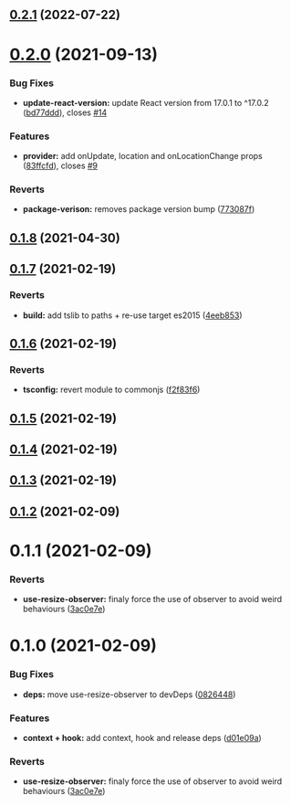 ## [0.2.1](https://github.com/toinelin/react-locomotive-scroll/compare/0.2.0...0.2.1) (2022-07-22)

# [0.2.0](https://github.com/toinelin/react-locomotive-scroll/compare/0.1.8...0.2.0) (2021-09-13)


### Bug Fixes

* **update-react-version:** update React version from 17.0.1 to ^17.0.2 ([bd77ddd](https://github.com/toinelin/react-locomotive-scroll/commit/bd77ddd3540563f5f548019014314566fda3a671)), closes [#14](https://github.com/toinelin/react-locomotive-scroll/issues/14)


### Features

* **provider:** add onUpdate, location and onLocationChange props ([83ffcfd](https://github.com/toinelin/react-locomotive-scroll/commit/83ffcfd529edaeac27b03fbb6825bcf29d5a64a2)), closes [#9](https://github.com/toinelin/react-locomotive-scroll/issues/9)


### Reverts

* **package-verison:** removes package version bump ([773087f](https://github.com/toinelin/react-locomotive-scroll/commit/773087ff872d7df2d10107355f870b88aa59e880))

## [0.1.8](https://github.com/toinelin/react-locomotive-scroll/compare/0.1.7...0.1.8) (2021-04-30)

## [0.1.7](https://github.com/toinelin/react-locomotive-scroll/compare/0.1.6...0.1.7) (2021-02-19)


### Reverts

* **build:** add tslib to paths + re-use target es2015 ([4eeb853](https://github.com/toinelin/react-locomotive-scroll/commit/4eeb853efabed59fe923aaba710bca124b4633b9))

## [0.1.6](https://github.com/toinelin/react-locomotive-scroll/compare/0.1.5...0.1.6) (2021-02-19)


### Reverts

* **tsconfig:** revert module to commonjs ([f2f83f6](https://github.com/toinelin/react-locomotive-scroll/commit/f2f83f60b5622804d862e4522114da2bf96c1de4))

## [0.1.5](https://github.com/toinelin/react-locomotive-scroll/compare/0.1.4...0.1.5) (2021-02-19)

## [0.1.4](https://github.com/toinelin/react-locomotive-scroll/compare/0.1.3...0.1.4) (2021-02-19)

## [0.1.3](https://github.com/toinelin/react-locomotive-scroll/compare/0.1.2...0.1.3) (2021-02-19)

## [0.1.2](https://github.com/toinelin/react-locomotive-scroll/compare/0.1.1...0.1.2) (2021-02-09)

# 0.1.1 (2021-02-09)


### Reverts

* **use-resize-observer:** finaly force the use of observer to avoid weird behaviours ([3ac0e7e](https://github.com/toinelin/react-locomotive-scroll/commit/3ac0e7eee2d28a0613fa958fdba80f254d8f9c30))

# 0.1.0 (2021-02-09)


### Bug Fixes

* **deps:** move use-resize-observer to devDeps ([0826448](https://github.com/toinelin/react-locomotive-scroll/commit/0826448c608b1fb96ea701d3f470ed3b5cc048b7))


### Features

* **context + hook:** add context, hook and release deps ([d01e09a](https://github.com/toinelin/react-locomotive-scroll/commit/d01e09a4b03a02a8165e788a6d70cf9e3da5f4f5))


### Reverts

* **use-resize-observer:** finaly force the use of observer to avoid weird behaviours ([3ac0e7e](https://github.com/toinelin/react-locomotive-scroll/commit/3ac0e7eee2d28a0613fa958fdba80f254d8f9c30))

